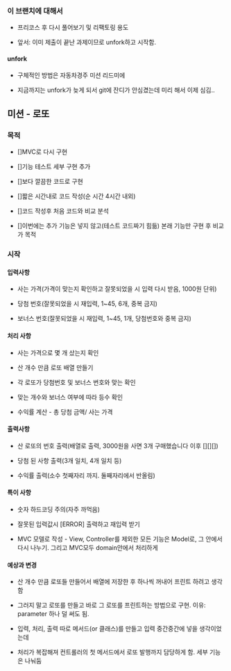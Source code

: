 ### 이 브랜치에 대해서

- 프리코스 후 다시 풀어보기 및 리팩토링 용도

- 앞서: 이미 제출이 끝난 과제이므로 unfork하고 시작함.

#### unfork

- 구체적인 방법은 자동차경주 미션 리드미에

- 지금까지는 unfork가 늦게 되서 git에 잔디가 안심겼는데 미리 해서 이제 심김..

## 미션 - 로또

### 목적

- []MVC로 다시 구현

- []기능 테스트 세부 구현 추가

- []보다 깔끔한 코드로 구현

- []짧은 시간내로 코드 작성(순 시간 4시간 내외)

- []코드 작성후 처음 코드와 비교 분석

- []이번에는 추가 기능은 넣지 않고(테스트 코드짜기 힘듦) 본래 기능만 구현 후 비교가 목적

### 시작

#### 입력사항

- 사는 가격(가격이 맞는지 확인하고 잘못되었을 시 입력 다시 받음, 1000원 단위)

- 당첨 번호(잘못되었을 시 재입력, 1~45, 6개, 중복 금지)

- 보너스 번호(잘못되었을 시 재입력, 1~45, 1개, 당첨번호와 중복 금지)

#### 처리 사항
- 사는 가격으로 몇 개 샀는지 확인

- 산 개수 만큼 로또 배열 만들기

- 각 로또가 당첨번호 및 보너스 번호와 맞는 확인

- 맞는 개수와 보너스 여부에 따라 등수 확인

- 수익률 계산 - 총 당첨 금액/ 사는 가격

#### 출력사항

- 산 로또의 번호 출력(배열로 출력, 3000원을 사면 3개 구매했습니다 이후 [][][])

- 당첨 된 사항 출력(3개 일치, 4개 일치 등)

- 수익률 출력(소수 첫째자리 까지. 둘째자리에서 반올림)



#### 특이 사항
- 숫자 하드코딩 주의(자주 까먹음)

- 잘못된 입력값시 [ERROR] 출력하고 재입력 받기

- MVC 모델로 작성 - View, Controller를 제외한 모든 기능은 Model로, 그 안에서 다시 나누기. 그리고 MVC모두 domain안에서 처리하게


#### 예상과 변경
- 산 개수 만큼 로또들 만들어서 배열에 저장한 후 하나씩 꺼내어 프린트 하려고 생각함

- 그러지 말고 로또를 만들고 바로 그 로또를 프린트하는 방법으로 구현. 이유: parameter 하나 덜 써도 됨.

- 입력, 처리, 출력 따로 메서드(or 클래스)를 만들고 입력 중간중간에 넣을 생각이었는데

- 처리가 복잡해져 컨트롤러의 첫 메서드에서 로또 발행까지 담당하게 함. 세부 기능은 나눠둠
